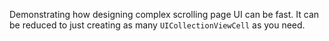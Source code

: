 Demonstrating how designing complex scrolling page UI can be fast. It can be reduced to just creating as many `UICollectionViewCell` as you need.
